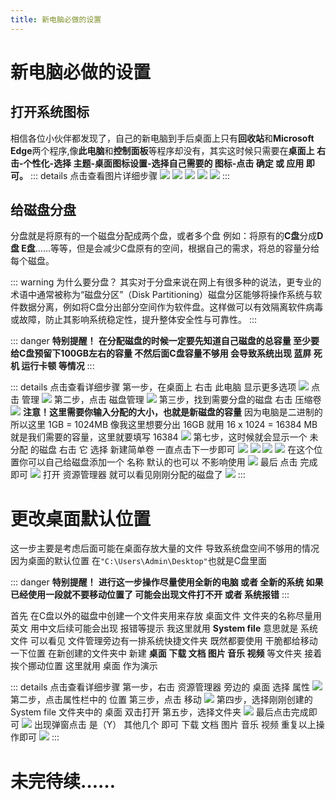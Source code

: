 ```yaml
---
title: 新电脑必做的设置
---
```


# 新电脑必做的设置

## 打开系统图标

相信各位小伙伴都发现了，自己的新电脑到手后桌面上只有**回收站**和**Microsoft Edge**两个程序,像**此电脑**和**控制面板**等程序却没有，其实这时候只需要在**桌面上 右击-个性化-选择 主题-桌面图标设置-选择自己需要的 图标-点击 确定 或 应用 即可。**
::: details 点击查看图片详细步骤
![](/image/Required/01.png)
![](/image/Required/02.png)
![](/image/Required/03.png)
![](/image/Required/04.png)
![](/image/Required/05.png)
:::

## 给磁盘分盘

分盘就是将原有的一个磁盘分配成两个盘，或者多个盘 例如：将原有的**C盘**分成**D盘 E盘**……等等，但是会减少C盘原有的空间，根据自己的需求，将总的容量分给每个磁盘。

::: warning 为什么要分盘？
其实对于分盘来说在网上有很多种的说法，更专业的术语中通常被称为“磁盘分区”（Disk Partitioning）磁盘分区能够将操作系统与软件数据分离，例如将C盘分出部分空间作为软件盘。这样做可以有效隔离软件病毒或故障，防止其影响系统稳定性，提升整体安全性与可靠性。
:::

::: danger **特别提醒！**
**在分配磁盘的时候一定要先知道自己磁盘的总容量 至少要给C盘预留下100GB左右的容量 不然后面C盘容量不够用 会导致系统出现 蓝屏 死机 运行卡顿 等情况**
:::

::: details 点击查看详细步骤
第一步，在桌面上 右击 此电脑 显示更多选项
![](/image/Required/c01.png)
点击 管理
![](/image/Required/c02.png)
第二步，点击 磁盘管理
![](/image/Required/c03.png)
第三步，找到需要分盘的磁盘 右击 压缩卷
![](/image/Required/c04.png)
**注意！这里需要你输入分配的大小，也就是新磁盘的容量** 因为电脑是二进制的 所以这里 1GB = 1024MB 像我这里想要分出 16GB 就用 16 x 1024 = 16384 MB 就是我们需要的容量，这里就要填写 16384
![](/image/Required/c05.png)
第七步，这时候就会显示一个 未分配 的磁盘 右击 它 选择 新建简单卷 一直点击下一步即可
![](/image/Required/c06.png)
![](/image/Required/c07.png)
![](/image/Required/c08.png)
![](/image/Required/c09.png)
在这个位置你可以自己给磁盘添加一个 名称 默认的也可以 不影响使用
![](/image/Required/c10.png)
最后 点击 完成 即可
![](/image/Required/c11.png)
打开 资源管理器 就可以看见刚刚分配的磁盘了
![](/image/Required/c12.png)
:::

# 更改桌面默认位置

这一步主要是考虑后面可能在桌面存放大量的文件 导致系统盘空间不够用的情况 因为桌面的默认位置 在```"C:\Users\Admin\Desktop"```也就是C盘里面

::: danger **特别提醒！**
**进行这一步操作尽量使用全新的电脑 或者 全新的系统 如果已经使用一段就不要移动位置了 可能会出现文件打不开 或者 系统报错**
:::

首先 在C盘以外的磁盘中创建一个文件夹用来存放 桌面文件 文件夹的名称尽量用 英文 用中文后续可能会出现 报错等提示 我这里就用 **System file** 意思就是 系统文件 可以看见 文件管理旁边有一排系统快捷文件夹 既然都要使用 干脆都给移动一下位置 在新创建的文件夹中 新建 **桌面 下载 文档 图片 音乐 视频** 等文件夹 接着挨个挪动位置 这里就用 桌面 作为演示

::: details 点击查看详细步骤
第一步，右击 资源管理器 旁边的 桌面 选择 属性
![](/image/Required/z01.png)
第二步，点击属性栏中的 位置 第三步，点击 移动
![](/image/Required/z02.png)
第四步，选择刚刚创建的 System file 文件夹中的 桌面 双击打开 第五步，选择文件夹
![](/image/Required/z03.png)
最后点击完成即可
![](/image/Required/z04.png)
出现弹窗点击 是（Y） 其他几个 即可 下载 文档 图片 音乐 视频 重复以上操作即可
![](/image/Required/z05.png)
:::

# 未完待续……